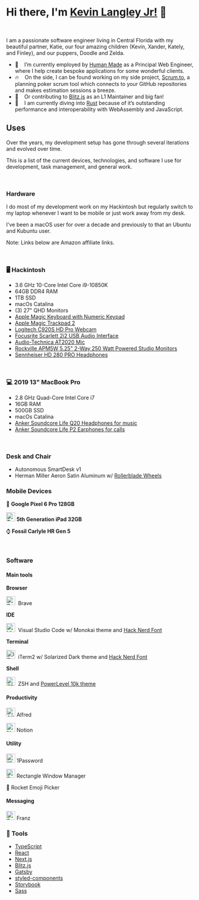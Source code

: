 # **Hi there, I'm [Kevin Langley Jr!](https://kevinlangleyjr.dev) 👋**

<br />

I am a passionate software engineer living in Central Florida with my beautiful partner, Katie, our four amazing children (Kevin, Xander, Kately, and Finley), and our puppers, Doodle and Zelda.

- 💼 &nbsp;&nbsp; I’m currently employed by [Human Made](https://humanmade.com) as a Principal Web Engineer, where I help create bespoke applications for some wonderful clients.
- 🔥 &nbsp;&nbsp; On the side, I can be found working on my side project, [Scrum.to](https://app.scrum.to), a planning poker scrum tool which connects to your GitHub repositories and makes estimation sessions a breeze.
- 🎉 &nbsp;&nbsp; Or contributing to [Blitz.js](https://blitzjs.com) as an L1 Maintainer and big fan!
- 🦀 &nbsp;&nbsp; I am currently diving into [Rust](https://www.rust-lang.org/) because of it’s outstanding performance and interoperability with WebAssembly and JavaScript.

## Uses

Over the years, my development setup has gone through several iterations and evolved over time.

This is a list of the current devices, technologies, and software I use for development, task management, and general work.

<br />

### Hardware

I do most of my development work on my Hackintosh but regularly switch to my laptop whenever I want to be mobile or just work away from my desk.

I've been a macOS user for over a decade and previously to that an Ubuntu and Kubuntu user.

Note: Links below are Amazon affiliate links.

<br />

<h3>
  <span aria-label="Desktop" className="emoji large" role="img">🖥</span>
  Hackintosh
</h3>

- 3.6 GHz 10-Core Intel Core i9-10850K
- 64GB DDR4 RAM
- 1TB SSD
- macOs Catalina
- (3) 27" QHD Monitors
- <a href="https://www.amazon.com/gp/product/B071ZZTNBM/ref=as_li_tl?ie=UTF8&camp=1789&creative=9325&creativeASIN=B071ZZTNBM&linkCode=as2&tag=kevinlangleyj-20&linkId=7077c68dfa9a1b66f4644a88e5ec02b0">Apple Magic Keyboard with Numeric Keypad</a>
- <a href="https://www.amazon.com/gp/product/B016QO5YWC/ref=as_li_tl?ie=UTF8&camp=1789&creative=9325&creativeASIN=B016QO5YWC&linkCode=as2&tag=kevinlangleyj-20&linkId=dea71e678d3b5ee637ae0a697b959d07">Apple Magic Trackpad 2</a>
- <a href="https://www.amazon.com/gp/product/B07QLJRBTC/ref=as_li_tl?ie=UTF8&camp=1789&creative=9325&creativeASIN=B07QLJRBTC&linkCode=as2&tag=kevinlangleyj-20&linkId=bc1903616a840808426dab6c2e2d2ff2">Logitech C920S HD Pro Webcam</a>
- <a href="https://www.amazon.com/gp/product/B07QR73T66/ref=as_li_tl?ie=UTF8&camp=1789&creative=9325&creativeASIN=B07QR73T66&linkCode=as2&tag=kevinlangleyj-20&linkId=d2f268ed91df06070f759578990e1dc2">Focusrite Scarlett 2i2 USB Audio Interface</a>
- <a href="https://www.amazon.com/gp/product/B0006H92QK/ref=as_li_tl?ie=UTF8&camp=1789&creative=9325&creativeASIN=B0006H92QK&linkCode=as2&tag=kevinlangleyj-20&linkId=6c7e7711697ddac6247cf143b2a87716">Audio-Technica AT2020 Mic</a>
- <a href="https://www.amazon.com/gp/product/B01D40MNCU/ref=as_li_tl?ie=UTF8&camp=1789&creative=9325&creativeASIN=B01D40MNCU&linkCode=as2&tag=kevinlangleyj-20&linkId=5d86cda4169953da3a1c9d54b9b3d989">Rockville APM5W 5.25" 2-Way 250 Watt Powered Studio Monitors</a>
- <a href="https://www.amazon.com/gp/product/B00IT0IHOY/ref=as_li_tl?ie=UTF8&camp=1789&creative=9325&creativeASIN=B00IT0IHOY&linkCode=as2&tag=kevinlangleyj-20&linkId=eee8b0879eb160554c707eb3c38f58ce">Sennheiser HD 280 PRO Headphones</a>

<br />

<h3>
  <span aria-label="Laptop" className="emoji large" role="img">💻</span>
  2019 13&quot; MacBook Pro
</h3>

- 2.8 GHz Quad-Core Intel Core i7
- 16GB RAM
- 500GB SSD
- macOs Catalina
- <a target="_blank" href="https://www.amazon.com/gp/product/B07X3ZBYRF/ref=as_li_tl?ie=UTF8&camp=1789&creative=9325&creativeASIN=B07X3ZBYRF&linkCode=as2&tag=kevinlangleyj-20&linkId=eec4c28a26b32e99392b48baf2867bea">Anker Soundcore Life Q20 Headphones for music</a>
- <a target="_blank" href="https://www.amazon.com/gp/product/B07SJR6HL3/ref=as_li_tl?ie=UTF8&camp=1789&creative=9325&creativeASIN=B07SJR6HL3&linkCode=as2&tag=kevinlangleyj-20&linkId=a2e20dc7fed98c16ea80f7bc4d1d1313">Anker Soundcore Life P2 Earphones for calls</a>

<br />

### Desk and Chair

- Autonomous SmartDesk v1
- Herman Miller Aeron Satin Aluminum w/ <a href="https://www.amazon.com/gp/product/B01GWWJ0OQ/ref=as_li_tl?ie=UTF8&camp=1789&creative=9325&creativeASIN=B01GWWJ0OQ&linkCode=as2&tag=kevinlangleyj-20&linkId=6dc7da799c482ed490d3711350ea5a5a">Rollerblade Wheels</a>

<h3>Mobile Devices</h3>
<p>
  <span aria-label="Mobile Phone" className="emoji large" role="img">📱</span>
  <strong>Google Pixel 6 Pro 128GB</strong>
</p>

<p>
  <img alt="Tablet" className="emoji large" height="24" src="https://res.cloudinary.com/kevinlangleyjr-dev/image/upload/v1637266433/blog/uses/apple-ipad_x6ee5h.svg" />
  <strong>5th Generation iPad 32GB</strong>
</p>

<p>
  <span aria-label="Watch" className="emoji large" role="img">⌚️</span>
  <strong>Fossil Carlyle HR Gen 5</strong>
</p>

<br />

### Software

#### Main tools

**Browser**
<p><img alt="Brave" className="emoji large" height="24" src="https://res.cloudinary.com/kevinlangleyjr-dev/image/upload/v1638635421/blog/uses/brave_h1azbg.svg" />&nbsp;&nbsp;Brave</p>

**IDE**
<p><img alt="Visual Studio Code" className="emoji large" height="24" src="https://res.cloudinary.com/kevinlangleyjr-dev/image/upload/v1637266432/blog/uses/Visual_Studio_Code_idazkq.svg" />&nbsp;&nbsp;Visual Studio Code w/ Monokai theme and <a href="https://github.com/ryanoasis/nerd-fonts/tree/master/patched-fonts/Hack">Hack Nerd Font</a></p>

**Terminal**
<p><img alt="iTerm2" className="emoji large" height="24" src="https://res.cloudinary.com/kevinlangleyjr-dev/image/upload/v1637266432/blog/uses/terminal-icon_gfw9w1.svg" />&nbsp;&nbsp;iTerm2 w/ Solarized Dark theme and <a href="https://github.com/ryanoasis/nerd-fonts/tree/master/patched-fonts/Hack">Hack Nerd Font</a></p>

**Shell**
<p><img alt="ZSH" className="emoji large" height="24" src="https://res.cloudinary.com/kevinlangleyjr-dev/image/upload/v1637266432/blog/uses/terminal-icon_gfw9w1.svg" />&nbsp;&nbsp;ZSH and <a href="https://github.com/romkatv/powerlevel10k">PowerLevel 10k theme</a></p>

#### Productivity

<p><img alt="Alfred" className="emoji large" height="24" src="https://res.cloudinary.com/kevinlangleyjr-dev/image/upload/v1637273554/blog/uses/alfred-icon_tbcbgz.png" /> Alfred</p>

<p><img alt="Notion" className="emoji large" height="24" src="https://res.cloudinary.com/kevinlangleyjr-dev/image/upload/v1637266432/blog/uses/notion-logo_abq66f.svg" /> Notion</p>

#### Utility

<p><img alt="1Password" className="emoji large" height="24" src="https://res.cloudinary.com/kevinlangleyjr-dev/image/upload/v1637266476/blog/uses/1password_y9shpc.svg" /> 1Password</p>

<p><img alt="Rectangle Window Manager" className="emoji large" height="24" src="https://res.cloudinary.com/kevinlangleyjr-dev/image/upload/v1637266432/blog/uses/rectangle_hynpqh.png" /> Rectangle Window Manager</p>

<p><span aria-label="Rocket Emoji Picker" className="emoji large" role="img">🚀</span> Rocket Emoji Picker</p>

#### Messaging

<p><img alt="Franz" className="emoji large" height="24" src="https://res.cloudinary.com/kevinlangleyjr-dev/image/upload/v1637266432/blog/uses/franz-logo_ggylj8.svg" /> Franz</p>

### 🔧 Tools

- [TypeScript](https://www.typescriptlang.org/)
- [React](https://reactjs.org/)
- [Next.js](https://nextjs.com/)
- [Blitz.js](https://blitzjs.com/)
- [Gatsby](https://www.gatsbyjs.com/)
- [styled-components](https://styled-components.com/)
- [Storybook](https://storybook.js.org/)
- [Sass](https://sass-lang.com/)
